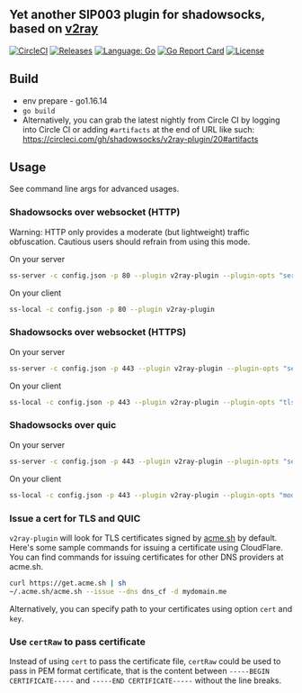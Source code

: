 ## Yet another SIP003 plugin for shadowsocks, based on [v2ray](https://github.com/v2fly/v2ray-core)

[![CircleCI](https://circleci.com/gh/shadowsocks/v2ray-plugin.svg?style=shield)](https://circleci.com/gh/shadowsocks/v2ray-plugin)
[![Releases](https://img.shields.io/github/downloads/shadowsocks/v2ray-plugin/total.svg)](https://github.com/shadowsocks/v2ray-plugin/releases)
[![Language: Go](https://img.shields.io/badge/go-1.13+-blue.svg)](https://github.com/shadowsocks/v2ray-plugin/search?l=go)
[![Go Report Card](https://goreportcard.com/badge/github.com/shadowsocks/v2ray-plugin)](https://goreportcard.com/report/github.com/shadowsocks/v2ray-plugin)
[![License](https://img.shields.io/github/license/shadowsocks/v2ray-plugin.svg)](LICENSE)

## Build

* env prepare - go1.16.14
* `go build`
* Alternatively, you can grab the latest nightly from Circle CI by logging into Circle CI or adding `#artifacts` at the end of URL like such: https://circleci.com/gh/shadowsocks/v2ray-plugin/20#artifacts

## Usage

See command line args for advanced usages.

### Shadowsocks over websocket (HTTP)

Warning: HTTP only provides a moderate (but lightweight) traffic obfuscation. Cautious users should refrain from using this mode.

On your server

```sh
ss-server -c config.json -p 80 --plugin v2ray-plugin --plugin-opts "server"
```

On your client

```sh
ss-local -c config.json -p 80 --plugin v2ray-plugin
```

### Shadowsocks over websocket (HTTPS)

On your server

```sh
ss-server -c config.json -p 443 --plugin v2ray-plugin --plugin-opts "server;tls;host=mydomain.me"
```

On your client

```sh
ss-local -c config.json -p 443 --plugin v2ray-plugin --plugin-opts "tls;host=mydomain.me"
```

### Shadowsocks over quic

On your server

```sh
ss-server -c config.json -p 443 --plugin v2ray-plugin --plugin-opts "server;mode=quic;host=mydomain.me"
```

On your client

```sh
ss-local -c config.json -p 443 --plugin v2ray-plugin --plugin-opts "mode=quic;host=mydomain.me"
```

### Issue a cert for TLS and QUIC

`v2ray-plugin` will look for TLS certificates signed by [acme.sh](https://github.com/acmesh-official/acme.sh) by default.
Here's some sample commands for issuing a certificate using CloudFlare.
You can find commands for issuing certificates for other DNS providers at acme.sh.

```sh
curl https://get.acme.sh | sh
~/.acme.sh/acme.sh --issue --dns dns_cf -d mydomain.me
```

Alternatively, you can specify path to your certificates using option `cert` and `key`.

### Use `certRaw` to pass certificate

Instead of using `cert` to pass the certificate file, `certRaw` could be used to pass in PEM format certificate, that is the content between `-----BEGIN CERTIFICATE-----` and `-----END CERTIFICATE-----` without the line breaks.
